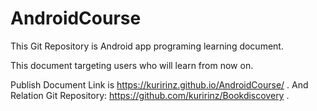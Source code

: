 # AndroidCourse
This Git Repository is Android app programing learning document.

This document targeting users who will learn from now on.

Publish Document Link is https://kuririnz.github.io/AndroidCourse/ .
And Relation Git Repository: https://github.com/kuririnz/Bookdiscovery .



